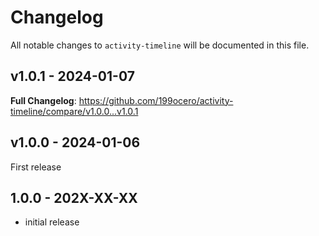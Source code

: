 # Changelog

All notable changes to `activity-timeline` will be documented in this file.

## v1.0.1 - 2024-01-07

**Full Changelog**: https://github.com/199ocero/activity-timeline/compare/v1.0.0...v1.0.1

## v1.0.0 - 2024-01-06

First release

## 1.0.0 - 202X-XX-XX

- initial release
